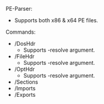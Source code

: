 PE-Parser:
- Supports both x86 & x64 PE files.



Commands:
- /DosHdr
  - Supports -resolve argument.
- /FileHdr
  - Supports -resolve argument.
- /OptHdr
  - Supports -resolve argument.
- /Sections
- /Imports
- /Exports
